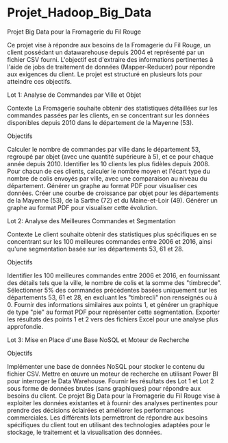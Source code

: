 # Projet_Hadoop_Big_Data
Projet Big Data pour la Fromagerie du Fil Rouge

Ce projet vise à répondre aux besoins de la Fromagerie du Fil Rouge, un client possédant un datawarehouse depuis 2004 et représenté par un fichier CSV fourni. L'objectif est d'extraire des informations pertinentes à l'aide de jobs de traitement de données (Mapper-Reducer) pour répondre aux exigences du client. Le projet est structuré en plusieurs lots pour atteindre ces objectifs.

Lot 1: Analyse de Commandes par Ville et Objet

Contexte
La Fromagerie souhaite obtenir des statistiques détaillées sur les commandes passées par les clients, en se concentrant sur les données disponibles depuis 2010 dans le département de la Mayenne (53).

Objectifs

Calculer le nombre de commandes par ville dans le département 53, regroupé par objet (avec une quantité supérieure à 5), et ce pour chaque année depuis 2010.
Identifier les 10 clients les plus fidèles depuis 2008. Pour chacun de ces clients, calculer le nombre moyen et l'écart type du nombre de colis envoyés par ville, avec une comparaison au niveau du département. Générer un graphe au format PDF pour visualiser ces données.
Créer une courbe de croissance par objet pour les départements de la Mayenne (53), de la Sarthe (72) et du Maine-et-Loir (49). Générer un graphe au format PDF pour visualiser cette évolution.

Lot 2: Analyse des Meilleures Commandes et Segmentation

Contexte
Le client souhaite obtenir des statistiques plus spécifiques en se concentrant sur les 100 meilleures commandes entre 2006 et 2016, ainsi qu'une segmentation basée sur les départements 53, 61 et 28.

Objectifs

Identifier les 100 meilleures commandes entre 2006 et 2016, en fournissant des détails tels que la ville, le nombre de colis et la somme des "timbrecde".
Sélectionner 5% des commandes précédentes basées uniquement sur les départements 53, 61 et 28, en excluant les "timbrecli" non renseignés ou à 0. Fournir des informations similaires aux points 1, et générer un graphique de type "pie" au format PDF pour représenter cette segmentation.
Exporter les résultats des points 1 et 2 vers des fichiers Excel pour une analyse plus approfondie.

Lot 3: Mise en Place d'une Base NoSQL et Moteur de Recherche

Objectifs

Implémenter une base de données NoSQL pour stocker le contenu du fichier CSV.
Mettre en œuvre un moteur de recherche en utilisant Power BI pour interroger le Data Warehouse.
Fournir les résultats des Lot 1 et Lot 2 sous forme de données brutes (sans graphiques) pour répondre aux besoins du client.
Ce projet Big Data pour la Fromagerie du Fil Rouge vise à exploiter les données existantes et à fournir des analyses pertinentes pour prendre des décisions éclairées et améliorer les performances commerciales. Les différents lots permettront de répondre aux besoins spécifiques du client tout en utilisant des technologies adaptées pour le stockage, le traitement et la visualisation des données.
